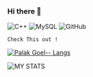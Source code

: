 ### Hi there 👋




![C++](https://img.shields.io/badge/-C++-00599C?style=flat-square&logo=c)
![MySQL](https://img.shields.io/badge/-MySQL-black?style=flat-square&logo=mysql)
![GitHub](https://img.shields.io/badge/-GitHub-181717?style=flat-square&logo=github)

<!--
**Palakgoel25/Palakgoel25** is a ✨ _special_ ✨ repository because its `README.md` (this file) appears on your GitHub profile.

Here are some ideas to get you started:

- 🔭 I’m currently working on ...
- 🌱 I’m currently learning ...
- 👯 I’m looking to collaborate on ...
- 🤔 I’m looking for help with ...
- 💬 Ask me about ...
- 📫 How to reach me: ...
- 😄 Pronouns: ...
- ⚡ Fun fact: ...
-->

   
`Check This out ! `

[![Palak Goel-- Langs](https://github-readme-stats.vercel.app/api/top-langs/?username=Palakgoel25&layout=compact&border_color=2e4058)](https://github.com/Palakgoel25/github-readme-stats)

![MY STATS](https://github-readme-stats.vercel.app/api?username=Palakgoel25&show_icons=true&border_color=2e4058)


